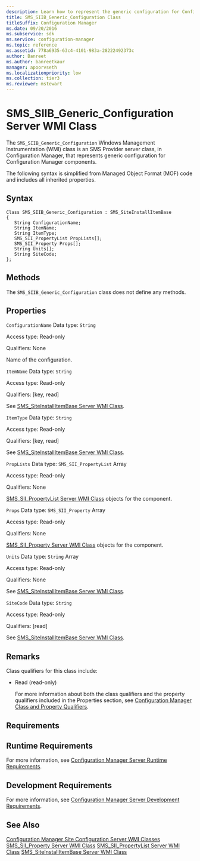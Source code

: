 ```yaml
---
description: Learn how to represent the generic configuration for Configuration Manager components with SMS_SIIB_Generic_Configuration.
title: SMS_SIIB_Generic_Configuration Class
titleSuffix: Configuration Manager
ms.date: 09/20/2016
ms.subservice: sdk
ms.service: configuration-manager
ms.topic: reference
ms.assetid: 778a6935-63c4-4101-983a-28222492373c
author: Banreet
ms.author: banreetkaur
manager: apoorvseth
ms.localizationpriority: low
ms.collection: tier3
ms.reviewer: mstewart
---
```

# SMS_SIIB_Generic_Configuration Server WMI Class
The `SMS_SIIB_Generic_Configuration` Windows Management Instrumentation (WMI) class is an SMS Provider server class, in Configuration Manager, that represents generic configuration for Configuration Manager components.

 The following syntax is simplified from Managed Object Format (MOF) code and includes all inherited properties.

## Syntax

```
Class SMS_SIIB_Generic_Configuration : SMS_SiteInstallItemBase
{
   String ConfigurationName;
   String ItemName;
   String ItemType;
   SMS_SII_PropertyList PropLists[];
   SMS_SII_Property Props[];
   String Units[];
   String SiteCode;
};
```

## Methods
 The `SMS_SIIB_Generic_Configuration` class does not define any methods.

## Properties
 `ConfigurationName`
 Data type: `String`

 Access type: Read-only

 Qualifiers: None

 Name of the configuration.

 `ItemName`
 Data type: `String`

 Access type: Read-only

 Qualifiers: [key, read]

 See [SMS_SiteInstallItemBase Server WMI Class](../../../../../develop/reference/core/servers/configure/sms_siteinstallitembase-server-wmi-class.md).

 `ItemType`
 Data type: `String`

 Access type: Read-only

 Qualifiers: [key, read]

 See [SMS_SiteInstallItemBase Server WMI Class](../../../../../develop/reference/core/servers/configure/sms_siteinstallitembase-server-wmi-class.md).

 `PropLists`
 Data type: `SMS_SII_PropertyList` Array

 Access type: Read-only

 Qualifiers: None

 [SMS_SII_PropertyList Server WMI Class](../../../../../develop/reference/core/servers/configure/sms_sii_propertylist-server-wmi-class.md) objects for the component.

 `Props`
 Data type: `SMS_SII_Property` Array

 Access type: Read-only

 Qualifiers: None

 [SMS_SII_Property Server WMI Class](../../../../../develop/reference/core/servers/configure/sms_sii_property-server-wmi-class.md) objects for the component.

 `Units`
 Data type: `String` Array

 Access type: Read-only

 Qualifiers: None

 See [SMS_SiteInstallItemBase Server WMI Class](../../../../../develop/reference/core/servers/configure/sms_siteinstallitembase-server-wmi-class.md).

 `SiteCode`
 Data type: `String`

 Access type: Read-only

 Qualifiers: [read]

 See [SMS_SiteInstallItemBase Server WMI Class](../../../../../develop/reference/core/servers/configure/sms_siteinstallitembase-server-wmi-class.md).

## Remarks
 Class qualifiers for this class include:

- Read (read-only)

  For more information about both the class qualifiers and the property qualifiers included in the Properties section, see [Configuration Manager Class and Property Qualifiers](../../../../../develop/reference/misc/class-and-property-qualifiers.md).

## Requirements

## Runtime Requirements
 For more information, see [Configuration Manager Server Runtime Requirements](../../../../../develop/core/reqs/server-runtime-requirements.md).

## Development Requirements
 For more information, see [Configuration Manager Server Development Requirements](../../../../../develop/core/reqs/server-development-requirements.md).

## See Also
 [Configuration Manager Site Configuration Server WMI Classes](../../../../../develop/reference/core/servers/configure/site-configuration-server-wmi-classes.md)
 [SMS_SII_Property Server WMI Class](../../../../../develop/reference/core/servers/configure/sms_sii_property-server-wmi-class.md)
 [SMS_SII_PropertyList Server WMI Class](../../../../../develop/reference/core/servers/configure/sms_sii_propertylist-server-wmi-class.md)
 [SMS_SiteInstallItemBase Server WMI Class](../../../../../develop/reference/core/servers/configure/sms_siteinstallitembase-server-wmi-class.md)
